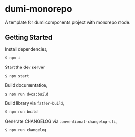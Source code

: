 # dumi-monorepo

A template for dumi components project with monorepo mode.

## Getting Started

Install dependencies,

```bash
$ npm i
```

Start the dev server,

```bash
$ npm start
```

Build documentation,

```bash
$ npm run docs:build
```

Build library via `father-build`,

```bash
$ npm run build
```

Generate CHANGELOG via `conventional-changelog-cli`,

```bash
$ npm run changelog
```
